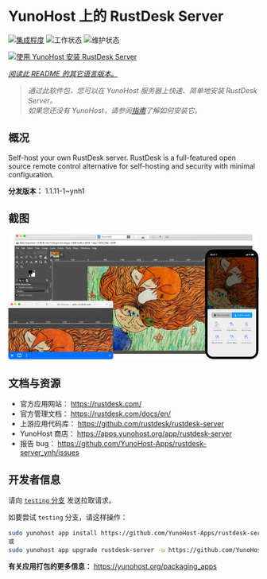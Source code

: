 <!--
注意：此 README 由 <https://github.com/YunoHost/apps/tree/master/tools/readme_generator> 自动生成
请勿手动编辑。
-->

# YunoHost 上的 RustDesk Server

[![集成程度](https://dash.yunohost.org/integration/rustdesk-server.svg)](https://dash.yunohost.org/appci/app/rustdesk-server) ![工作状态](https://ci-apps.yunohost.org/ci/badges/rustdesk-server.status.svg) ![维护状态](https://ci-apps.yunohost.org/ci/badges/rustdesk-server.maintain.svg)

[![使用 YunoHost 安装 RustDesk Server](https://install-app.yunohost.org/install-with-yunohost.svg)](https://install-app.yunohost.org/?app=rustdesk-server)

*[阅读此 README 的其它语言版本。](./ALL_README.md)*

> *通过此软件包，您可以在 YunoHost 服务器上快速、简单地安装 RustDesk Server。*  
> *如果您还没有 YunoHost，请参阅[指南](https://yunohost.org/install)了解如何安装它。*

## 概况

Self-host your own RustDesk server. RustDesk is a full-featured open source remote control alternative for self-hosting and security with minimal configuration.

**分发版本：** 1.1.11-1~ynh1

## 截图

![RustDesk Server 的截图](./doc/screenshots/screenshot.png)

## 文档与资源

- 官方应用网站： <https://rustdesk.com/>
- 官方管理文档： <https://rustdesk.com/docs/en/>
- 上游应用代码库： <https://github.com/rustdesk/rustdesk-server>
- YunoHost 商店： <https://apps.yunohost.org/app/rustdesk-server>
- 报告 bug： <https://github.com/YunoHost-Apps/rustdesk-server_ynh/issues>

## 开发者信息

请向 [`testing` 分支](https://github.com/YunoHost-Apps/rustdesk-server_ynh/tree/testing) 发送拉取请求。

如要尝试 `testing` 分支，请这样操作：

```bash
sudo yunohost app install https://github.com/YunoHost-Apps/rustdesk-server_ynh/tree/testing --debug
或
sudo yunohost app upgrade rustdesk-server -u https://github.com/YunoHost-Apps/rustdesk-server_ynh/tree/testing --debug
```

**有关应用打包的更多信息：** <https://yunohost.org/packaging_apps>
